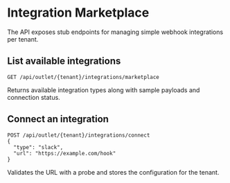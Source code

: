 # Integration Marketplace

The API exposes stub endpoints for managing simple webhook integrations per tenant.

## List available integrations

```
GET /api/outlet/{tenant}/integrations/marketplace
```

Returns available integration types along with sample payloads and connection status.

## Connect an integration

```
POST /api/outlet/{tenant}/integrations/connect
{
  "type": "slack",
  "url": "https://example.com/hook"
}
```

Validates the URL with a probe and stores the configuration for the tenant.
